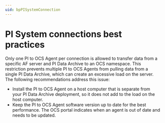 ```yaml
---
uid: bpPISystemConnection
---
```


# PI System connections best practices

Only one PI to OCS Agent per connection is allowed to transfer data from a specific AF server and PI Data Archive to an OCS namespace. This restriction prevents multiple PI to OCS Agents from pulling data from a single PI Data Archive, which can create an excessive load on the server. The following recommendations address this issue:

- Install the PI to OCS Agent on a host computer that is separate from your PI Data Archive deployment, so it does not add to the load on the host computer.
- Keep the PI to OCS Agent software version up to date for the best performance. The OCS portal indicates when an agent is out of date and needs to be updated. 